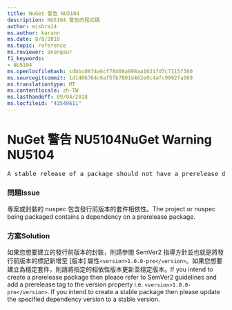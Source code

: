```yaml
---
title: NuGet 警告 NU5104
description: NU5104 警告的程式碼
author: mishra14
ms.author: karann
ms.date: 8/8/2018
ms.topic: reference
ms.reviewer: anangaur
f1_keywords:
- NU5104
ms.openlocfilehash: cdbbc08f4a6cf78d08a898aa1021fd7c7115f360
ms.sourcegitcommit: 1d1406764c6af5fb7801d462e0c4afc9092fa569
ms.translationtype: MT
ms.contentlocale: zh-TW
ms.lasthandoff: 09/04/2018
ms.locfileid: "43549611"
---
```

# <a name="nuget-warning-nu5104"></a><span data-ttu-id="05e3e-103">NuGet 警告 NU5104</span><span class="sxs-lookup"><span data-stu-id="05e3e-103">NuGet Warning NU5104</span></span>
<pre>A stable release of a package should not have a prerelease dependency. Either modify the version spec of dependency "NuGet.Versioning [4.7.0-preview4.5065, )" or update the version field in the nuspec.</pre>

### <a name="issue"></a><span data-ttu-id="05e3e-104">問題</span><span class="sxs-lookup"><span data-stu-id="05e3e-104">Issue</span></span>

<span data-ttu-id="05e3e-105">專案或封裝的 nuspec 包含發行前版本的套件相依性。</span><span class="sxs-lookup"><span data-stu-id="05e3e-105">The project or nuspec being packaged contains a dependency on a prerelease package.</span></span>


### <a name="solution"></a><span data-ttu-id="05e3e-106">方案</span><span class="sxs-lookup"><span data-stu-id="05e3e-106">Solution</span></span>

<span data-ttu-id="05e3e-107">如果您想要建立的發行前版本的封裝，則請參閱 SemVer2 指導方針並也就是將發行前版本的標記新增至 [版本] 屬性`<version>1.0.0-pre</version>`。如果您想要建立為穩定套件，則請將指定的相依性版本更新至穩定版本。</span><span class="sxs-lookup"><span data-stu-id="05e3e-107">If you intend to create a prerelease package then please refer to SemVer2 guidelines and add a prerelease tag to the version property i.e. `<version>1.0.0-pre</version>`. If you intend to create a stable package then please update the specified dependency version to a stable version.</span></span>

